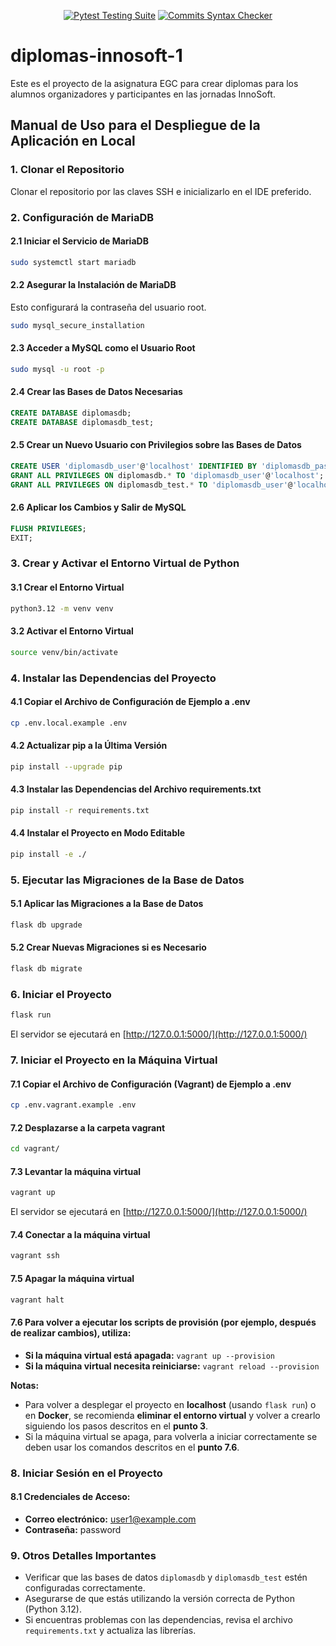 <div align="center">

  <a href="">[![Pytest Testing Suite](https://github.com/drorganvidez/flask_base/actions/workflows/tests.yml/badge.svg?branch=main)](https://github.com/drorganvidez/flask_base/actions/workflows/tests.yml)</a>
  <a href="">[![Commits Syntax Checker](https://github.com/drorganvidez/flask_base/actions/workflows/commits.yml/badge.svg?branch=main)](https://github.com/drorganvidez/flask_base/actions/workflows/commits.yml)</a>
  
</div>

# diplomas-innosoft-1

Este es el proyecto de la asignatura EGC para crear diplomas para los alumnos organizadores y participantes en las jornadas InnoSoft.

## Manual de Uso para el Despliegue de la Aplicación en Local

### 1. Clonar el Repositorio
Clonar el repositorio por las claves SSH e inicializarlo en el IDE preferido.

### 2. Configuración de MariaDB

#### 2.1 Iniciar el Servicio de MariaDB
```bash
sudo systemctl start mariadb
```

#### 2.2 Asegurar la Instalación de MariaDB
Esto configurará la contraseña del usuario root.
```bash
sudo mysql_secure_installation
```

#### 2.3 Acceder a MySQL como el Usuario Root
```bash
sudo mysql -u root -p
```

#### 2.4 Crear las Bases de Datos Necesarias
```sql
CREATE DATABASE diplomasdb;
CREATE DATABASE diplomasdb_test;
```

#### 2.5 Crear un Nuevo Usuario con Privilegios sobre las Bases de Datos
```sql
CREATE USER 'diplomasdb_user'@'localhost' IDENTIFIED BY 'diplomasdb_password';
GRANT ALL PRIVILEGES ON diplomasdb.* TO 'diplomasdb_user'@'localhost';
GRANT ALL PRIVILEGES ON diplomasdb_test.* TO 'diplomasdb_user'@'localhost';
```

#### 2.6 Aplicar los Cambios y Salir de MySQL
```sql
FLUSH PRIVILEGES;
EXIT;
```

### 3. Crear y Activar el Entorno Virtual de Python

#### 3.1 Crear el Entorno Virtual
```bash
python3.12 -m venv venv
```

#### 3.2 Activar el Entorno Virtual
```bash
source venv/bin/activate
```

### 4. Instalar las Dependencias del Proyecto

#### 4.1 Copiar el Archivo de Configuración de Ejemplo a .env
```bash
cp .env.local.example .env
```

#### 4.2 Actualizar pip a la Última Versión
```bash
pip install --upgrade pip
```

#### 4.3 Instalar las Dependencias del Archivo requirements.txt
```bash
pip install -r requirements.txt
```

#### 4.4 Instalar el Proyecto en Modo Editable
```bash
pip install -e ./
```

### 5. Ejecutar las Migraciones de la Base de Datos

#### 5.1 Aplicar las Migraciones a la Base de Datos
```bash
flask db upgrade
```

#### 5.2 Crear Nuevas Migraciones si es Necesario
```bash
flask db migrate
```

### 6. Iniciar el Proyecto
```bash
flask run
```
El servidor se ejecutará en [http://127.0.0.1:5000/](http://127.0.0.1:5000/)


### 7. Iniciar el Proyecto en la Máquina Virtual
#### 7.1 Copiar el Archivo de Configuración (Vagrant) de Ejemplo a .env
```bash
cp .env.vagrant.example .env
```
#### 7.2 Desplazarse a la carpeta vagrant
```bash
cd vagrant/
```
#### 7.3 Levantar la máquina virtual
```bash
vagrant up
```
El servidor se ejecutará en [http://127.0.0.1:5000/](http://127.0.0.1:5000/)
#### 7.4 Conectar a la máquina virtual
```bash
vagrant ssh
```
#### 7.5 Apagar la máquina virtual
```bash
vagrant halt
```
#### 7.6 Para volver a ejecutar los scripts de provisión (por ejemplo, después de realizar cambios), utiliza:
 - **Si la máquina virtual está apagada:** ```vagrant up --provision```
 - **Si la máquina virtual necesita reiniciarse:** ```vagrant reload --provision```

**Notas:**

- Para volver a desplegar el proyecto en **localhost** (usando `flask run`) o en **Docker**, se recomienda **eliminar el entorno virtual** y volver a crearlo siguiendo los pasos descritos en el **punto 3**.
- Si la máquina virtual se apaga, para volverla a iniciar correctamente se deben usar los comandos descritos en el **punto 7.6**.


### 8. Iniciar Sesión en el Proyecto

#### 8.1 Credenciales de Acceso:
- **Correo electrónico:** user1@example.com
- **Contraseña:** password

### 9. Otros Detalles Importantes
- Verificar que las bases de datos `diplomasdb` y `diplomasdb_test` estén configuradas correctamente.
- Asegurarse de que estás utilizando la versión correcta de Python (Python 3.12).
- Si encuentras problemas con las dependencias, revisa el archivo `requirements.txt` y actualiza las librerías.

